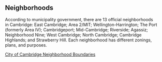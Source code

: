## Neighborhoods

According to municipality government, there are 13 official neighborhoods in Cambridge: East Cambridge; Area 2/MIT; Wellington-Harrington; The Port (formerly Area IV); Cambridgeport; Mid-Cambridge; Riverside; Agassiz; Neighborhood Nine; West Cambridge; North Cambridge; Cambridge Highlands; and Strawberry Hill. Each neighborhood has different zonings, plans, and purposes.

[City of Cambridge Neighborhood Boundaries](https://www.cambridgema.gov/GIS/gisdatadictionary/Boundary/BOUNDARY_CDDNeighborhoods)